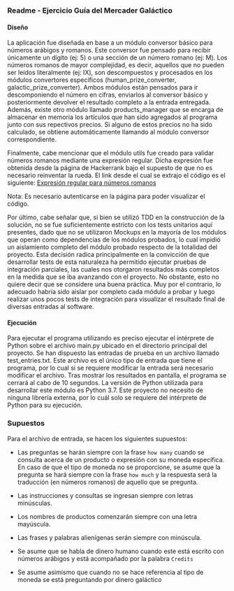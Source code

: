 ### Readme - Ejercicio Guía del Mercader Galáctico ###

#### Diseño ####

   La aplicación fue diseñada en base a un módulo conversor básico para números arábigos y romanos. 
Este conversor fue pensado para recibir únicamente un dígito (ej: 5) o una sección de un número romano (ej: M). 
Los números romanos de mayor complejidad, es decir, aquellos que no pueden ser leídos literalmente (ej: IX), son
descompuestos y procesados en los módulos convertores específicos (human_prize_converter, galactic_prize_converter).
Ambos módulos están pensados para ir descomponiendo el número en cifras, enviarlos al conversor básico y posteriormente 
devolver el resultado completo a la entrada entregada. Además, existe otro módulo llamado products_manager que se 
encarga de almacenar en memoria los artículos que han sido agregados al programa junto con sus repectivos precios. 
Si alguno de estos precios no ha sido calculado, se obtiene automáticamente llamando al módulo conversor correspondiente.

   Finalmente, cabe mencionar que el módulo utils fue creado para validar números romanos mediante una expresión regular.
Dicha expresión fue obtenida desde la página de Hackerrank bajo el supuesto de que no es necesario reinventar la rueda.
El link desde el cual se extrajo el código es el siguiente: [Expresión regular para números romanos](https://www.hackerrank.com/rest/contests/python-hacks/challenges/validate-a-roman-number/hackers/harsh_beria93/download_solution)

Nota: Es necesario autenticarse en la página para poder visualizar el código.
   
   Por último, cabe señalar que, si bien se utilizó TDD en la construcción de la solución, no se fue suficientemente 
estricto con los tests unitarios aquí presentes, dado que no se utilizaron Mockups en la mayoría de los módulos que 
operan como dependencias de los módulos probados, lo cual impidió un aislamiento completo del módulo probado respecto de
la totalidad del proyecto. Esta decisión radica principalmente en la convicción de que desarrollar tests de esta 
naturaleza ha permitido ejecutar pruebas de integración parciales, las cuales nos otorgaron resultados más completos en 
la medida que se iba avanzando con el proyecto. No obstante, esto no quiere decir que se considere una buena práctica.
Muy por el contrario, lo adecuado habría sido aislar por completo cada módulo a probar y luego realizar unos pocos tests
de integración para visualizar el resultado final de diversas entradas al software.


#### Ejecución ####

   Para ejecutar el programa utilizando es preciso ejecutar el intérprete de Python sobre el archivo main.py ubicado 
en el directorio principal del proyecto.
Se han dispuesto las entradas de prueba en un archivo llamado test_entries.txt. Este archivo es el único tipo de entrada 
que tiene el programa, por lo cual si se requiere modificar la entrada será necesario modificar el archivo. 
   Tras mostrar los resultados en pantalla, el programa se cerrará al cabo de 10 segundos.
   La versión de Python utilizada para desarrollar este módulo es Python 3.7. Este proyecto no necesito de ninguna
librería externa, por lo cuál solo se requiere del intérprete de Python para su ejecución.
   
### Supuestos ###

   Para el archivo de entrada, se hacen los siguientes supuestos:
   
* Las preguntas se harán siempre con la frase `how many` cuando se consulta acerca de un producto o expresión con su moneda específica.
En caso de que el tipo de moneda no se proporcione, se asume que la pregunta se hará siempre con la frase `how much` y 
la respuesta será la traducción (en números romanos) de aquello que se pregunta.

* Las instrucciones y consultas se ingresan siempre con letras minúsculas.   

* Los nombres de productos comenzarán siempre con una letra mayúscula.

* Las frases y palabras alienígenas serán siempre con minúscula.

* Se asume que se habla de dinero humano cuando este está escrito con números arábigos y 
está acompañado por la palabra `Credits`

* Se asume asimismo que cuando no se hace referencia al tipo de moneda se está preguntando por dinero galáctico



